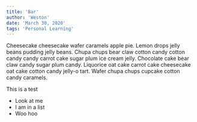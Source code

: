 ```yaml
---
title: 'Bar'
author: 'Weston'
date: 'March 30, 2020'
tags: 'Personal Learning'
---
```

Cheesecake cheesecake wafer caramels apple pie. Lemon drops jelly beans pudding jelly beans. Chupa chups bear claw cotton candy cotton candy candy carrot cake sugar plum ice cream jelly. Chocolate cake bear claw candy sugar plum candy. Liquorice oat cake carrot cake cheesecake oat cake cotton candy jelly-o tart. Wafer chupa chups cupcake cotton candy caramels.

This is a test

- Look at me
- I am in a list
- Woo hoo